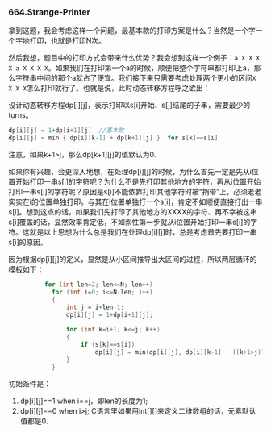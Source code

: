 ### 664.Strange-Printer

拿到这题，我会考虑这样一个问题，最基本款的打印方案是什么？当然是一个字一个字地打印，也就是打印N次。

然后我想，题目中的打印方式会带来什么优势？我会想到这样一个例子：```a X X X X a X X X X```。如果我们在打印第一个a的时候，顺便把整个字符串都打印上a，那么字符串中间的那个a就占了便宜。我们接下来只需要考虑处理两个更小的区间```X X X X```怎么打印就行了。也就是说，此时动态转移方程呼之欲出： 

设计动态转移方程dp[i][j]，表示打印以s[i]开始、s[j]结尾的子串，需要最少的turns。
```cpp
dp[i][j] = 1+dp[i+1][j]  //基本款
dp[i][j] = min { dp[i][k-1] + dp[k+1][j] }  for s[k]==s[i]
```
注意，如果k+1>j，那么dp[k+1][j]的值默认为0.

如果你有兴趣，会更深入地想，在处理dp[i][j]的时候，为什么首先一定是先从i位置开始打印一串s[i]的字符呢？为什么不是先打印其他地方的字符，再从i位置开始打印一串s[i]的字符呢？原因是s[i]不能依靠打印其他字符时被“捎带”上，必须老老实实在i的位置单独打印。与其在i位置单独打一个s[i]，肯定不如顺便直接打出一串s[i]。想到这点的话，如果我们先打印了其他地方的XXXX的字符、再不幸被这串s[i]覆盖的话，显然效率肯定低，不如索性第一步就从i位置开始打印一串s[i]的字符。这就是以上思想为什么总是我们在处理dp[i][j]时，总是考虑首先要打印一串s[i]的原因。

因为根据dp[i][j]的定义，显然是从小区间推导出大区间的过程，所以两层循环的模板如下：
```cpp
          for (int len=2; len<=N; len++)
            for (int i=0; i<=N-len; i++)
            {
                int j = i+len-1;
                dp[i][j] = 1+dp[i+1][j];
                
                for (int k=i+1; k<=j; k++)
                {
                    if (s[k]==s[i])                    
                        dp[i][j] = min(dp[i][j], dp[i][k-1] + ((k+1>j)?0:dp[k+1][j]));                              
                }                    
            }      
```
初始条件是：
1. dp[i][j]==1 when i==j，即len的长度为1; 
2. dp[i][j]==0 when i>j; C语言里如果用int[][]来定义二维数组的话，元素默认值都是0.
